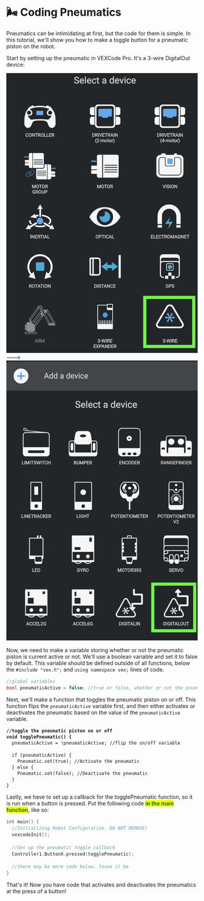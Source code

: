 # 🌬️ Coding Pneumatics

Pneumatics can be intimidating at first, but the code for them is simple. In this tutorial, we'll show you how to make a toggle button for a pneumatic piston on the robot.

Start by setting up the pneumatic in VEXCode Pro. It's a 3-wire DigitalOut device:

![](<../../../.gitbook/assets/Screenshot 2023-09-20 at 4.53.52 PM.png>)--->![](<../../../.gitbook/assets/Screenshot 2023-09-20 at 4.53.18 PM (1).png>)

Now, we need to make a variable storing whether or not the pneumatic piston is current active or not. We'll use a boolean variable and set it to false by default. This variable should be defined outside of all functions, below the `#include "vex.h";` and `using namespace vex;` lines of code.

```cpp
//global variables
bool pneumaticActive = false; //true or false, whether or not the pnuematic is active
```

Next, we'll make a function that toggles the pneumatic piston on or off. This function flips the `pneumaticActive` variable first, and then either activates or deactivates the pneumatic based on the value of the `pneumaticActive` variable.

<pre class="language-cpp"><code class="lang-cpp"><strong>//toggle the pneumatic piston on or off
</strong><strong>void togglePneumatic() {
</strong>  pneumaticActive = !pneumaticActive; //flip the on/off variable
  
  if (pneumaticActive) {
    Pneumatic.set(true); //Activate the pneumatic
  } else {
    Pneumatic.set(false); //Deactivate the pneumatic
  }
}
</code></pre>

Lastly, we have to set up a callback for the togglePneumatic function, so it is run when a button is pressed. Put the following code <mark style="color:green;">**in the main function**</mark>, like so:

```cpp
int main() {
  //Initializing Robot Configuration. DO NOT REMOVE!
  vexcodeInit();
  
  //Set up the pneumatic toggle callback
  Controller1.ButtonX.pressed(togglePneumatic); 

  //there may be more code below, leave it be
}
```

That's it! Now you have code that activates and deactivates the pneumatics at the press of a button!
